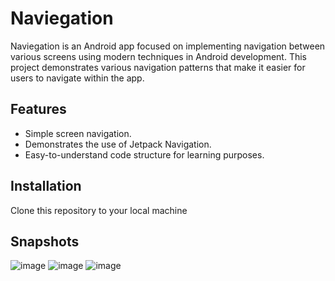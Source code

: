 # Naviegation

Naviegation is an Android app focused on implementing navigation between various screens using modern techniques in Android development. 
This project demonstrates various navigation patterns that make it easier for users to navigate within the app.

## Features
- Simple screen navigation.
- Demonstrates the use of Jetpack Navigation.
- Easy-to-understand code structure for learning purposes.

## Installation
Clone this repository to your local machine 

## Snapshots 
![image](https://github.com/user-attachments/assets/fa98a115-9643-4146-a982-d94bae3b3491)
![image](https://github.com/user-attachments/assets/44ed4384-4fc9-438a-878e-24dfd0da1394)
![image](https://github.com/user-attachments/assets/3c92f731-740c-4de7-9b82-b79a5fd08784)


